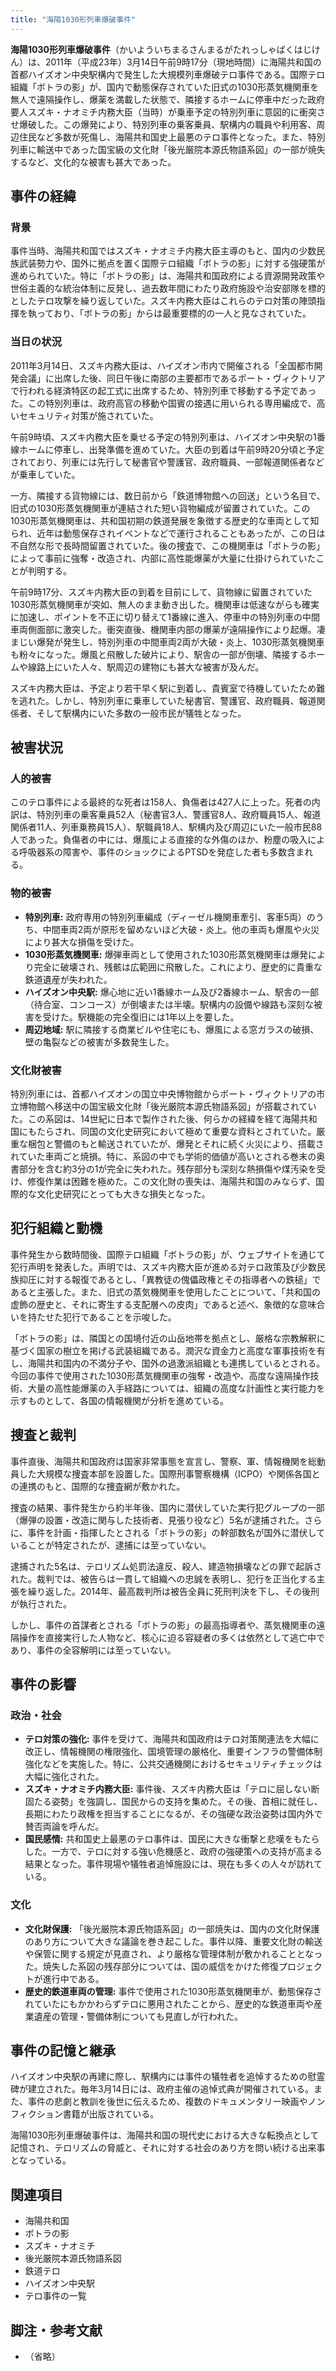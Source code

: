 ```yaml
---
title: "海陽1030形列車爆破事件"
---
```


**海陽1030形列車爆破事件**（かいよういちまるさんまるがたれっしゃばくはじけん）は、2011年（平成23年）3月14日午前9時17分（現地時間）に海陽共和国の首都ハイズオン中央駅構内で発生した大規模列車爆破テロ事件である。国際テロ組織「ボトラの影」が、国内で動態保存されていた旧式の1030形蒸気機関車を無人で遠隔操作し、爆薬を満載した状態で、隣接するホームに停車中だった政府要人スズキ・ナオミチ内務大臣（当時）が乗車予定の特別列車に意図的に衝突させ爆破した。この爆発により、特別列車の乗客乗員、駅構内の職員や利用客、周辺住民など多数が死傷し、海陽共和国史上最悪のテロ事件となった。また、特別列車に輸送中であった国宝級の文化財「後光厳院本源氏物語系図」の一部が焼失するなど、文化的な被害も甚大であった。

## 事件の経緯

### 背景
事件当時、海陽共和国ではスズキ・ナオミチ内務大臣主導のもと、国内の少数民族武装勢力や、国外に拠点を置く国際テロ組織「ボトラの影」に対する強硬策が進められていた。特に「ボトラの影」は、海陽共和国政府による資源開発政策や世俗主義的な統治体制に反発し、過去数年間にわたり政府施設や治安部隊を標的としたテロ攻撃を繰り返していた。スズキ内務大臣はこれらのテロ対策の陣頭指揮を執っており、「ボトラの影」からは最重要標的の一人と見なされていた。

### 当日の状況
2011年3月14日、スズキ内務大臣は、ハイズオン市内で開催される「全国都市開発会議」に出席した後、同日午後に南部の主要都市であるポート・ヴィクトリアで行われる経済特区の起工式に出席するため、特別列車で移動する予定であった。この特別列車は、政府高官の移動や国賓の接遇に用いられる専用編成で、高いセキュリティ対策が施されていた。

午前9時頃、スズキ内務大臣を乗せる予定の特別列車は、ハイズオン中央駅の1番線ホームに停車し、出発準備を進めていた。大臣の到着は午前9時20分頃と予定されており、列車には先行して秘書官や警護官、政府職員、一部報道関係者などが乗車していた。

一方、隣接する貨物線には、数日前から「鉄道博物館への回送」という名目で、旧式の1030形蒸気機関車が連結された短い貨物編成が留置されていた。この1030形蒸気機関車は、共和国初期の鉄道発展を象徴する歴史的な車両として知られ、近年は動態保存されイベントなどで運行されることもあったが、この日は不自然な形で長時間留置されていた。後の捜査で、この機関車は「ボトラの影」によって事前に強奪・改造され、内部に高性能爆薬が大量に仕掛けられていたことが判明する。

午前9時17分、スズキ内務大臣の到着を目前にして、貨物線に留置されていた1030形蒸気機関車が突如、無人のまま動き出した。機関車は低速ながらも確実に加速し、ポイントを不正に切り替えて1番線に進入、停車中の特別列車の中間車両側面部に激突した。衝突直後、機関車内部の爆薬が遠隔操作により起爆。凄まじい爆発が発生し、特別列車の中間車両2両が大破・炎上、1030形蒸気機関車も粉々になった。爆風と飛散した破片により、駅舎の一部が倒壊、隣接するホームや線路上にいた人々、駅周辺の建物にも甚大な被害が及んだ。

スズキ内務大臣は、予定より若干早く駅に到着し、貴賓室で待機していたため難を逃れた。しかし、特別列車に乗車していた秘書官、警護官、政府職員、報道関係者、そして駅構内にいた多数の一般市民が犠牲となった。

## 被害状況

### 人的被害
このテロ事件による最終的な死者は158人、負傷者は427人に上った。死者の内訳は、特別列車の乗客乗員52人（秘書官3人、警護官8人、政府職員15人、報道関係者11人、列車乗務員15人）、駅職員18人、駅構内及び周辺にいた一般市民88人であった。負傷者の中には、爆風による直接的な外傷のほか、粉塵の吸入による呼吸器系の障害や、事件のショックによるPTSDを発症した者も多数含まれる。

### 物的被害
*   **特別列車:** 政府専用の特別列車編成（ディーゼル機関車牽引、客車5両）のうち、中間車両2両が原形を留めないほど大破・炎上。他の車両も爆風や火災により甚大な損傷を受けた。
*   **1030形蒸気機関車:** 爆弾車両として使用された1030形蒸気機関車は爆発により完全に破壊され、残骸は広範囲に飛散した。これにより、歴史的に貴重な鉄道遺産が失われた。
*   **ハイズオン中央駅:** 爆心地に近い1番線ホーム及び2番線ホーム、駅舎の一部（待合室、コンコース）が倒壊または半壊。駅構内の設備や線路も深刻な被害を受けた。駅機能の完全復旧には1年以上を要した。
*   **周辺地域:** 駅に隣接する商業ビルや住宅にも、爆風による窓ガラスの破損、壁の亀裂などの被害が多数発生した。

### 文化財被害
特別列車には、首都ハイズオンの国立中央博物館からポート・ヴィクトリアの市立博物館へ移送中の国宝級文化財「後光厳院本源氏物語系図」が搭載されていた。この系図は、14世紀に日本で製作された後、何らかの経緯を経て海陽共和国にもたらされ、同国の文化史研究において極めて重要な資料とされていた。厳重な梱包と警備のもと輸送されていたが、爆発とそれに続く火災により、搭載されていた車両ごと焼損。特に、系図の中でも学術的価値が高いとされる巻末の奥書部分を含む約3分の1が完全に失われた。残存部分も深刻な熱損傷や煤汚染を受け、修復作業は困難を極めた。この文化財の喪失は、海陽共和国のみならず、国際的な文化史研究にとっても大きな損失となった。

## 犯行組織と動機

事件発生から数時間後、国際テロ組織「ボトラの影」が、ウェブサイトを通じて犯行声明を発表した。声明では、スズキ内務大臣が進める対テロ政策及び少数民族抑圧に対する報復であるとし、「異教徒の傀儡政権とその指導者への鉄槌」であると主張した。また、旧式の蒸気機関車を使用したことについて、「共和国の虚飾の歴史と、それに寄生する支配層への皮肉」であると述べ、象徴的な意味合いを持たせた犯行であることを示唆した。

「ボトラの影」は、隣国との国境付近の山岳地帯を拠点とし、厳格な宗教解釈に基づく国家の樹立を掲げる武装組織である。潤沢な資金力と高度な軍事技術を有し、海陽共和国内の不満分子や、国外の過激派組織とも連携しているとされる。今回の事件で使用された1030形蒸気機関車の強奪・改造や、高度な遠隔操作技術、大量の高性能爆薬の入手経路については、組織の高度な計画性と実行能力を示すものとして、各国の情報機関が分析を進めている。

## 捜査と裁判

事件直後、海陽共和国政府は国家非常事態を宣言し、警察、軍、情報機関を総動員した大規模な捜査本部を設置した。国際刑事警察機構（ICPO）や関係各国との連携のもと、国際的な捜査網が敷かれた。

捜査の結果、事件発生から約半年後、国内に潜伏していた実行犯グループの一部（爆弾の設置・改造に関与した技術者、見張り役など）5名が逮捕された。さらに、事件を計画・指揮したとされる「ボトラの影」の幹部数名が国外に潜伏していることが特定されたが、逮捕には至っていない。

逮捕された5名は、テロリズム処罰法違反、殺人、建造物損壊などの罪で起訴された。裁判では、被告らは一貫して組織への忠誠を表明し、犯行を正当化する主張を繰り返した。2014年、最高裁判所は被告全員に死刑判決を下し、その後刑が執行された。

しかし、事件の首謀者とされる「ボトラの影」の最高指導者や、蒸気機関車の遠隔操作を直接実行した人物など、核心に迫る容疑者の多くは依然として逃亡中であり、事件の全容解明には至っていない。

## 事件の影響

### 政治・社会
*   **テロ対策の強化:** 事件を受けて、海陽共和国政府はテロ対策関連法を大幅に改正し、情報機関の権限強化、国境管理の厳格化、重要インフラの警備体制強化などを実施した。特に、公共交通機関におけるセキュリティチェックは大幅に強化された。
*   **スズキ・ナオミチ内務大臣:** 事件後、スズキ内務大臣は「テロに屈しない断固たる姿勢」を強調し、国民からの支持を集めた。その後、首相に就任し、長期にわたり政権を担当することになるが、その強硬な政治姿勢は国内外で賛否両論を呼んだ。
*   **国民感情:** 共和国史上最悪のテロ事件は、国民に大きな衝撃と悲嘆をもたらした。一方で、テロに対する強い危機感と、政府の強硬策への支持が高まる結果となった。事件現場や犠牲者追悼施設には、現在も多くの人々が訪れている。

### 文化
*   **文化財保護:** 「後光厳院本源氏物語系図」の一部焼失は、国内の文化財保護のあり方について大きな議論を巻き起こした。事件以降、重要文化財の輸送や保管に関する規定が見直され、より厳格な管理体制が敷かれることとなった。焼失した系図の残存部分については、国の威信をかけた修復プロジェクトが進行中である。
*   **歴史的鉄道車両の管理:** 事件で使用された1030形蒸気機関車が、動態保存されていたにもかかわらずテロに悪用されたことから、歴史的な鉄道車両や産業遺産の管理・警備体制についても見直しが行われた。

## 事件の記憶と継承

ハイズオン中央駅の再建に際し、駅構内には事件の犠牲者を追悼するための慰霊碑が建立された。毎年3月14日には、政府主催の追悼式典が開催されている。また、事件の悲劇と教訓を後世に伝えるため、複数のドキュメンタリー映画やノンフィクション書籍が出版されている。

海陽1030形列車爆破事件は、海陽共和国の現代史における大きな転換点として記憶され、テロリズムの脅威と、それに対する社会のあり方を問い続ける出来事となっている。

## 関連項目
*   海陽共和国
*   ボトラの影
*   スズキ・ナオミチ
*   後光厳院本源氏物語系図
*   鉄道テロ
*   ハイズオン中央駅
*   テロ事件の一覧

## 脚注・参考文献
*   （省略）